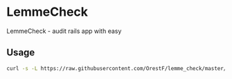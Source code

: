# LemmeCheck

LemmeCheck - audit rails app with easy

## Usage

```bash
curl -s -L https://raw.githubusercontent.com/OrestF/lemme_check/master/lemme_check | ruby /dev/stdin /path/to/project
```
